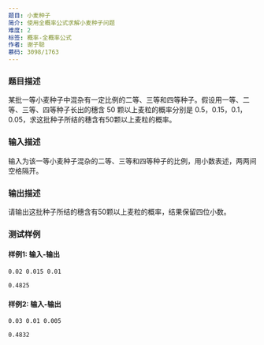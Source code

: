 ```yaml
---
题目: 小麦种子
简介: 使用全概率公式求解小麦种子问题
难度: 2
标签: 概率-全概率公式
作者: 谢子聪
慕码: 3098/1763
---
```


### 题目描述

某批一等小麦种子中混杂有一定比例的二等、三等和四等种子。假设用一等、二等、三等、四等种子长出的穗含 50 颗以上麦粒的概率分别是 0.5，0.15，0.1，0.05，求这批种子所结的穗含有50颗以上麦粒的概率。

### 输入描述

输入为该一等小麦种子混杂的二等、三等和四等种子的比例，用小数表述，两两间空格隔开。

### 输出描述

请输出这批种子所结的穗含有50颗以上麦粒的概率，结果保留四位小数。

### 测试样例

#### 样例1: 输入-输出

```
0.02 0.015 0.01
```

```
0.4825
```

#### 样例2: 输入-输出

```
0.03 0.01 0.005
```

```
0.4832
```

